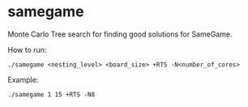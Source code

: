 # samegame

Monte Carlo Tree search for finding good solutions for SameGame.

How to run:

    ./samegame <nesting_level> <board_size> +RTS -N<number_of_cores>

Example:

    ./samegame 1 15 +RTS -N8
